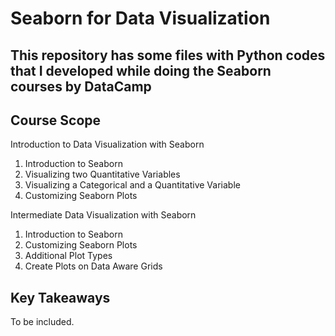 # Seaborn for Data Visualization

## This repository has some files with Python codes that I developed while doing the Seaborn courses by DataCamp

## Course Scope

Introduction to Data Visualization with Seaborn
1. Introduction to Seaborn
2. Visualizing two Quantitative Variables
3. Visualizing a Categorical and a Quantitative Variable
4. Customizing Seaborn Plots

Intermediate Data Visualization with Seaborn
1. Introduction to Seaborn
2. Customizing Seaborn Plots
3. Additional Plot Types
4. Create Plots on Data Aware Grids

## Key Takeaways

To be included.

